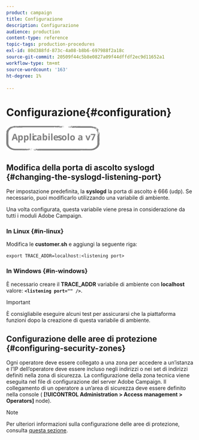 ```yaml
---
product: campaign
title: Configurazione
description: Configurazione
audience: production
content-type: reference
topic-tags: production-procedures
exl-id: 80d388fd-873c-4a08-b8b6-697988f2a18c
source-git-commit: 20509f44c5b8e0827a09f44dffdf2ec9d11652a1
workflow-type: tm+mt
source-wordcount: '163'
ht-degree: 1%

---
```


# Configurazione{#configuration}

![](../../assets/v7-only.svg)

## Modifica della porta di ascolto syslogd {#changing-the-syslogd-listening-port}

Per impostazione predefinita, la **syslogd** la porta di ascolto è 666 (udp). Se necessario, puoi modificarlo utilizzando una variabile di ambiente.

Una volta configurata, questa variabile viene presa in considerazione da tutti i moduli Adobe Campaign.

### In Linux {#in-linux}

Modifica le **customer.sh** e aggiungi la seguente riga:

```
export TRACE_ADDR=localhost:<listening port>
```

### In Windows {#in-windows}

È necessario creare il **TRACE_ADDR** variabile di ambiente con **localhost** valore: **`<listening port="" />`**.

>[!IMPORTANT]
>
>È consigliabile eseguire alcuni test per assicurarsi che la piattaforma funzioni dopo la creazione di questa variabile di ambiente.

## Configurazione delle aree di protezione {#configuring-security-zones}

Ogni operatore deve essere collegato a una zona per accedere a un’istanza e l’IP dell’operatore deve essere incluso negli indirizzi o nei set di indirizzi definiti nella zona di sicurezza. La configurazione della zona tecnica viene eseguita nel file di configurazione del server Adobe Campaign. Il collegamento di un operatore a un’area di sicurezza deve essere definito nella console ( **[!UICONTROL Administration > Access management > Operators]** node).

>[!NOTE]
>
>Per ulteriori informazioni sulla configurazione delle aree di protezione, consulta [questa sezione](../../installation/using/security-zones.md).
